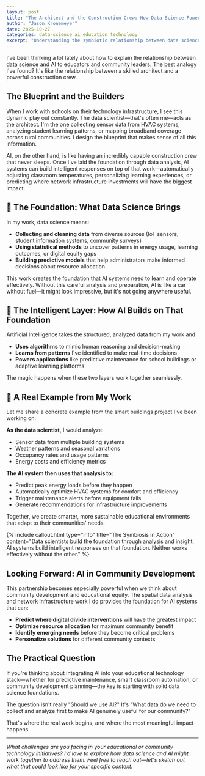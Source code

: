 ```yaml
---
layout: post
title: "The Architect and the Construction Crew: How Data Science Powers AI"
author: "Jason Kronemeyer"
date: 2025-10-27
categories: data-science ai education technology
excerpt: "Understanding the symbiotic relationship between data science and AI through the lens of practical applications in educational technology and smart infrastructure."
---
```


I've been thinking a lot lately about how to explain the relationship between data science and AI to educators and community leaders. The best analogy I've found? It's like the relationship between a skilled architect and a powerful construction crew.

## The Blueprint and the Builders

When I work with schools on their technology infrastructure, I see this dynamic play out constantly. The data scientist—that's often me—acts as the architect. I'm the one collecting sensor data from HVAC systems, analyzing student learning patterns, or mapping broadband coverage across rural communities. I design the blueprint that makes sense of all this information.

AI, on the other hand, is like having an incredibly capable construction crew that never sleeps. Once I've laid the foundation through data analysis, AI systems can build intelligent responses on top of that work—automatically adjusting classroom temperatures, personalizing learning experiences, or predicting where network infrastructure investments will have the biggest impact.

## 🧠 The Foundation: What Data Science Brings

In my work, data science means:

- **Collecting and cleaning data** from diverse sources (IoT sensors, student information systems, community surveys)
- **Using statistical methods** to uncover patterns in energy usage, learning outcomes, or digital equity gaps  
- **Building predictive models** that help administrators make informed decisions about resource allocation

This work creates the foundation that AI systems need to learn and operate effectively. Without this careful analysis and preparation, AI is like a car without fuel—it might look impressive, but it's not going anywhere useful.

## 🤖 The Intelligent Layer: How AI Builds on That Foundation

Artificial Intelligence takes the structured, analyzed data from my work and:

- **Uses algorithms** to mimic human reasoning and decision-making
- **Learns from patterns** I've identified to make real-time decisions
- **Powers applications** like predictive maintenance for school buildings or adaptive learning platforms

The magic happens when these two layers work together seamlessly.

## 🔄 A Real Example from My Work

Let me share a concrete example from the smart buildings project I've been working on:

**As the data scientist,** I would analyze:
- Sensor data from multiple building systems
- Weather patterns and seasonal variations  
- Occupancy rates and usage patterns
- Energy costs and efficiency metrics

**The AI system then uses that analysis to:**
- Predict peak energy loads before they happen
- Automatically optimize HVAC systems for comfort and efficiency
- Trigger maintenance alerts before equipment fails
- Generate recommendations for infrastructure improvements

Together, we create smarter, more sustainable educational environments that adapt to their communities' needs.

{% include callout.html type="info" title="The Symbiosis in Action" content="Data scientists build the foundation through analysis and insight. AI systems build intelligent responses on that foundation. Neither works effectively without the other." %}

## Looking Forward: AI in Community Development

This partnership becomes especially powerful when we think about community development and educational equity. The spatial data analysis and network infrastructure work I do provides the foundation for AI systems that can:

- **Predict where digital divide interventions** will have the greatest impact
- **Optimize resource allocation** for maximum community benefit  
- **Identify emerging needs** before they become critical problems
- **Personalize solutions** for different community contexts

## The Practical Question

If you're thinking about integrating AI into your educational technology stack—whether for predictive maintenance, smart classroom automation, or community development planning—the key is starting with solid data science foundations.

The question isn't really "Should we use AI?" It's "What data do we need to collect and analyze first to make AI genuinely useful for our community?"

That's where the real work begins, and where the most meaningful impact happens.

---

*What challenges are you facing in your educational or community technology initiatives? I'd love to explore how data science and AI might work together to address them. Feel free to reach out—let's sketch out what that could look like for your specific context.*
